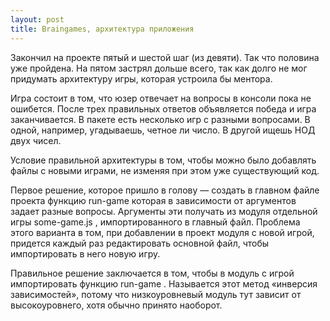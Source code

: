 ```yaml
---
layout: post
title: Braingames, архитектура приложения
---
```


Закончил на проекте пятый и шестой шаг (из девяти). Так что половина уже пройдена. На пятом застрял дольше всего, так как долго не мог придумать архитектуру игры, которая устроила бы ментора.

Игра состоит в том, что юзер отвечает на вопросы в консоли пока не ошибется. После трех правильных ответов объявляется победа и игра заканчивается. В пакете есть несколько игр с разными вопросами. В одной, например, угадываешь, четное ли число. В другой ищешь НОД двух чисел.

Условие правильной архитектуры в том, чтобы можно было добавлять файлы с новыми играми, не изменяя при этом уже существующий код.

Первое решение, которое пришло в голову — создать в главном файле проекта функцию run-game которая в зависимости от аргументов задает разные вопросы. Аргументы эти получать из модуля отдельной игры some-game.js , импортированного в главный файл. Проблема этого варианта в том, при добавлении в проект модуля с новой игрой, придется каждый раз редактировать основной файл, чтобы импортировать в него новую игру.

Правильное решение заключается в том, чтобы в модуль с игрой импортировать функцию run-game . Называется этот метод «инверсия зависимостей», потому что низкоуровневый модуль тут зависит от высокоуровнего, хотя обычно принято наоборот.